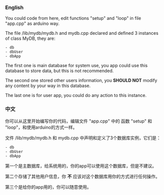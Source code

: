 ### English

You could code from here, edit functions "setup" and "loop" in file "app.cpp" as arduino way.

The file /lib/mydb/mydb.h and mydb.cpp declared and defined 3 instances of class MyDB, they are:

    - db
    - dbUser
    - dbApp

The first one is main database for system use, you app could use this database to store data, but this is not recommended.

The second one stored other users information, you **SHOULD NOT** modify any content by your way in this database.

The last one is for user app, you could do any action to this instance.

### 中文

你可以从这里开始编写你的代码，编辑文件 "app.cpp" 中的 函数 "setup" 和 "loop"，和使用arduino的方式一样。

文件 /lib/mydb/mydb.h 和 mydb.cpp 中声明和定义了3个数据库实例，它们是：

    - db
    - dbUser
    - dbApp

第一个是主数据库，给系统用的，你的app可以使用这个数据库，但是不建议。

第二个存储了其他用户信息，你 **不** 应该对这个数据库用你的方式进行任何操作。

第三个是给你的app用的，你可以随意使用。